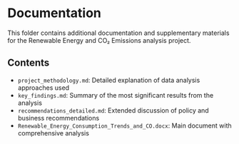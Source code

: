 # Documentation

This folder contains additional documentation and supplementary materials for the Renewable Energy and CO₂ Emissions analysis project.

## Contents

- `project_methodology.md`: Detailed explanation of data analysis approaches used
- `key_findings.md`: Summary of the most significant results from the analysis
- `recommendations_detailed.md`: Extended discussion of policy and business recommendations
- `Renewable_Energy_Consumption_Trends_and_CO.docx`: Main document with comprehensive analysis
